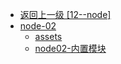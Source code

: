 - [返回上一级 [12--node]](12--node/)
- [node-02](12--node/node-02/)
  - [assets](12--node/node-02/assets/)
  - [node02-内置模块](12--node/node-02/node02-内置模块.md)
